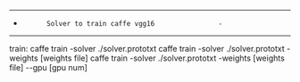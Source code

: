 --------------------------------------------------------
-			Solver to train caffe vgg16				   -
--------------------------------------------------------

train:
caffe train -solver ./solver.prototxt
caffe train -solver ./solver.prototxt -weights [weights file]
caffe train -solver ./solver.prototxt -weights [weights file] --gpu [gpu num]

